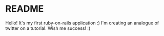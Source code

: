 # README
Hello! It's my first ruby-on-rails application :)
I'm creating an analogue of twitter on a tutorial. 
Wish me success! :)
